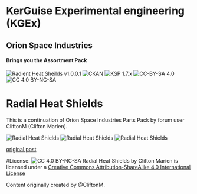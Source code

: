 # KerGuise Experimental engineering (KGEx)
## Orion Space Industries
#### Brings you the Assortment Pack
![Radient Heat Sheilds v1.0.0.1](https://img.shields.io/badge/RadientHeatSheilds-1.0.0.1-blueviolet)
![CKAN](https://img.shields.io/badge/CKAN-Indexed-brightgreen.svg)
![KSP 1.7.x](https://img.shields.io/badge/KSP%20version-1.7.x-66ccff.svg?style=flat-square)
![CC-BY-SA 4.0](https://img.shields.io/badge/MOD%20version-0.0.0.1-orange.svg?style=flat-square) ![CC 4.0 BY-NC-SA](https://img.shields.io/badge/license-CC--4.0--BY--SA-lightgrey)

# Radial Heat Shields
This is a continuation of Orion Space Industries Parts Pack by forum user CliftonM (Clifton Marien).

![Radial Heat Shields](https://i.postimg.cc/7LxVfrFS/screenshot40.png)
![Radial Heat Shields](https://i.postimg.cc/dtrpCvxf/screenshot37.png)
![Radial Heat Shields](https://i.postimg.cc/mg6Y21SW/screenshot38.png)

[original post](https://forum.kerbalspaceprogram.com/index.php?/topic/117110-*)

#License:
![CC 4.0 BY-NC-SA](https://licensebuttons.net/l/by-sa/4.0/88x31.png)
Radial Heat Shields by Clifton Marien is licensed under a 
[Creative Commons Attribution-ShareAlike 4.0 International License](https://creativecommons.org/licenses/by-sa/4.0/)

Content originally created by @CliftonM.

